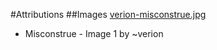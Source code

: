 #Attributions
##Images 
[verion-misconstrue.jpg](http://verion.deviantart.com/art/Misconstrue-Image-1-466641)
- Misconstrue - Image 1 by ~verion
